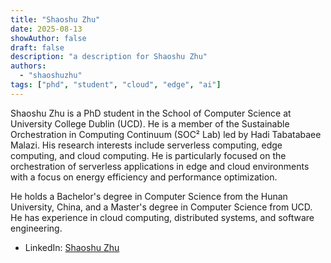 ```yaml
---
title: "Shaoshu Zhu"
date: 2025-08-13
showAuthor: false
draft: false
description: "a description for Shaoshu Zhu"
authors:
  - "shaoshuzhu"
tags: ["phd", "student", "cloud", "edge", "ai"]
---
```




Shaoshu Zhu is a PhD student in the School of Computer Science at University College Dublin (UCD). He is a member of the Sustainable Orchestration in Computing Continuum (SOC² Lab) led by Hadi Tabatabaee Malazi. His research interests include serverless computing, edge computing, and cloud computing. He is particularly focused on the orchestration of serverless applications in edge and cloud environments with a focus on energy efficiency and performance optimization.

He holds a Bachelor's degree in Computer Science from the Hunan University, China, and a Master's degree in Computer Science from UCD. He has experience in cloud computing, distributed systems, and software engineering.

- LinkedIn: [Shaoshu Zhu]()

